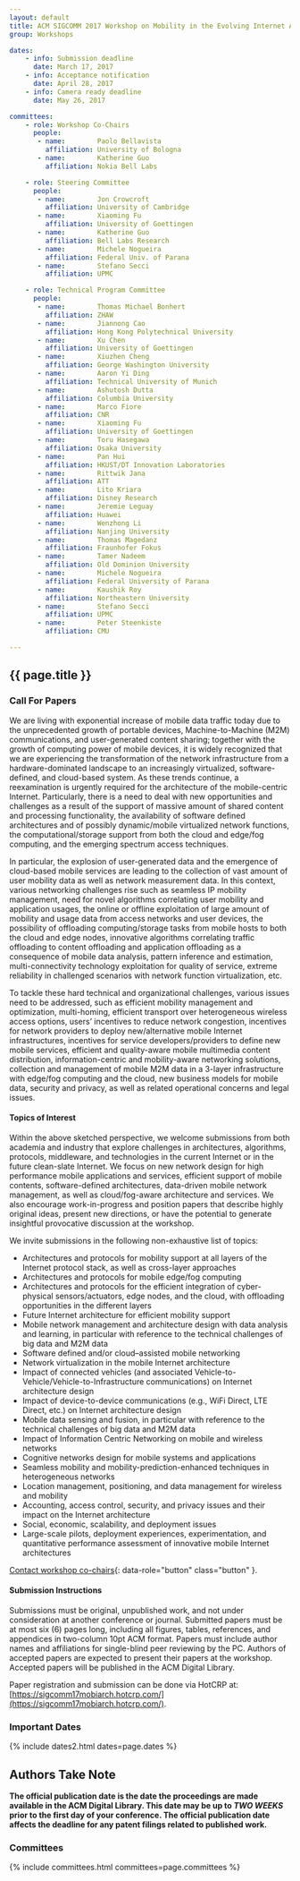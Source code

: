 ```yaml
---
layout: default
title: ACM SIGCOMM 2017 Workshop on Mobility in the Evolving Internet Architecture (MobiArch'2017)
group: Workshops

dates:
    - info: Submission deadline
      date: March 17, 2017
    - info: Acceptance notification
      date: April 28, 2017
    - info: Camera ready deadline
      date: May 26, 2017

committees:
    - role: Workshop Co-Chairs
      people:
       - name:        Paolo Bellavista
         affiliation: University of Bologna
       - name:        Katherine Guo
         affiliation: Nokia Bell Labs

    - role: Steering Committee
      people:
       - name:        Jon Crowcroft
         affiliation: University of Cambridge
       - name:        Xiaoming Fu
         affiliation: University of Goettingen
       - name:        Katherine Guo
         affiliation: Bell Labs Research
       - name:        Michele Nogueira
         affiliation: Federal Univ. of Parana
       - name:        Stefano Secci
         affiliation: UPMC

    - role: Technical Program Committee
      people:
       - name:        Thomas Michael Bonhert
         affiliation: ZHAW
       - name:        Jiannong Cao
         affiliation: Hong Kong Polytechnical University
       - name:        Xu Chen
         affiliation: University of Goettingen
       - name:        Xiuzhen Cheng
         affiliation: George Washington University
       - name:        Aaron Yi Ding
         affiliation: Technical University of Munich
       - name:        Ashutosh Dutta
         affiliation: Columbia University
       - name:        Marco Fiore
         affiliation: CNR
       - name:        Xiaoming Fu
         affiliation: University of Goettingen
       - name:        Toru Hasegawa
         affiliation: Osaka University
       - name:        Pan Hui
         affiliation: HKUST/DT Innovation Laboratories
       - name:        Rittwik Jana
         affiliation: ATT
       - name:        Lito Kriara
         affiliation: Disney Research
       - name:        Jeremie Leguay
         affiliation: Huawei
       - name:        Wenzhong Li
         affiliation: Nanjing University
       - name:        Thomas Magedanz
         affiliation: Fraunhofer Fokus
       - name:        Tamer Nadeem
         affiliation: Old Dominion University
       - name:        Michele Nogueira
         affiliation: Federal University of Parana
       - name:        Kaushik Roy
         affiliation: Northeastern University
       - name:        Stefano Secci
         affiliation: UPMC
       - name:        Peter Steenkiste
         affiliation: CMU

---
```


## {{ page.title }}

### Call For Papers

We are living with exponential increase of mobile data traffic today due to the unprecedented growth of portable devices, Machine-to-Machine (M2M) communications, and user-generated content sharing; together with the growth of computing power of mobile devices, it is widely recognized that we are experiencing the transformation of the network infrastructure from a hardware-dominated landscape to an increasingly virtualized, software-defined, and cloud-based system. As these trends continue, a reexamination is urgently required for the architecture of the mobile-centric Internet. Particularly, there is a need to deal with new opportunities and challenges as a result of the support of massive amount of shared content and processing functionality, the availability of software defined architectures and of possibly dynamic/mobile virtualized network functions, the computational/storage support from both the cloud and edge/fog computing, and the emerging spectrum access techniques.

In particular, the explosion of user-generated data and the emergence of cloud-based mobile services are leading to the collection of vast amount of user mobility data as well as network measurement data. In this context, various networking challenges rise such as seamless IP mobility management, need for novel algorithms correlating user mobility and application usages, the online or offline exploitation of large amount of mobility and usage data from access networks and user devices, the possibility of offloading computing/storage tasks from mobile hosts to both the cloud and edge nodes, innovative algorithms correlating traffic offloading to content offloading and application offloading as a consequence of mobile data analysis, pattern inference and estimation, multi-connectivity technology exploitation for quality of service, extreme reliability in challenged scenarios with network function virtualization, etc.

To tackle these hard technical and organizational challenges, various issues need to be addressed, such as efficient mobility management and optimization, multi-homing, efficient transport over heterogeneous wireless access options, users’ incentives to reduce network congestion, incentives for network providers to deploy new/alternative mobile Internet infrastructures, incentives for service developers/providers to define new mobile services, efficient and quality-aware mobile multimedia content distribution, information-centric and mobility-aware networking solutions, collection and management of mobile M2M data in a 3-layer infrastructure with edge/fog computing and the cloud, new business models for mobile data, security and privacy, as well as related operational concerns and legal issues.


#### Topics of Interest

Within the above sketched perspective, we welcome submissions from both academia and industry that explore challenges in architectures, algorithms, protocols, middleware, and technologies in the current Internet or in the future clean-slate Internet. We focus on new network design for high performance mobile applications and services, efficient support of mobile contents, software-defined architectures, data-driven mobile network management, as well as cloud/fog-aware architecture and services.
We also encourage work-in-progress and position papers that describe highly original ideas, present new directions, or have the potential to generate insightful provocative discussion at the workshop.

We invite submissions in the following non-exhaustive list of topics:

- Architectures and protocols for mobility support at all layers of the Internet protocol stack, as well as cross-layer approaches
- Architectures and protocols for mobile edge/fog computing
- Architectures and protocols for the efficient integration of cyber-physical sensors/actuators, edge nodes, and the cloud, with offloading opportunities in the different layers
- Future Internet architecture for efficient mobility support
- Mobile network management and architecture design with data analysis and learning, in particular with reference to the technical challenges of big data and M2M data
- Software defined and/or cloud–assisted mobile networking
- Network virtualization in the mobile Internet architecture
- Impact of connected vehicles (and associated Vehicle-to-Vehicle/Vehicle-to-Infrastructure communications) on Internet architecture design
- Impact of device-to-device communications (e.g., WiFi Direct, LTE Direct, etc.) on Internet architecture design
- Mobile data sensing and fusion, in particular with reference to the technical challenges of big data and M2M data
- Impact of Information Centric Networking on mobile and wireless networks
- Cognitive networks design for mobile systems and applications
- Seamless mobility and mobility-prediction-enhanced techniques in heterogeneous networks
- Location management, positioning, and data management for wireless and mobility
- Accounting, access control, security, and privacy issues and their impact on the Internet architecture
- Social, economic, scalability, and deployment issues
- Large-scale pilots, deployment experiences, experimentation, and quantitative performance assessment of innovative mobile Internet architectures

[Contact workshop co-chairs](mailto:paolo.bellavista@unibo.it,katherine.guo@nokia-bell-labs.com?subject=[MobiArch'2017]){: data-role="button" class="button" }.

#### Submission Instructions

Submissions must be original, unpublished work, and not under consideration at another conference or journal. Submitted papers must be at most six (6) pages long, including all figures, tables, references, and appendices in two-column 10pt ACM format. Papers must include author names and affiliations for single-blind peer reviewing by the PC. Authors of accepted papers are expected to present their papers at the workshop. Accepted papers will be published in the ACM Digital Library.

Paper registration and submission can be done via HotCRP at: [https://sigcomm17mobiarch.hotcrp.com/](https://sigcomm17mobiarch.hotcrp.com/).

### Important Dates

{% include dates2.html dates=page.dates %}

## Authors Take Note

**The official publication date is the date the proceedings are made available in the ACM Digital Library. This date may be up to *TWO WEEKS* prior to the first day of your conference. The official publication date affects the deadline for any patent filings related to published work.**

### Committees

{% include committees.html committees=page.committees %}

